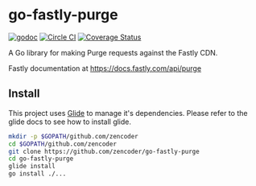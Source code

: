 # go-fastly-purge

[![godoc](https://godoc.org/github.com/zencoder/go-fastly-purge?status.svg)](http://godoc.org/github.com/zencoder/go-fastly-purge)
[![Circle CI](https://circleci.com/gh/zencoder/go-fastly-purge.svg?style=svg)](https://circleci.com/gh/zencoder/go-fastly-purge)
[![Coverage Status](https://coveralls.io/repos/zencoder/go-fastly-purge/badge.svg?branch=master)](https://coveralls.io/r/zencoder/go-fastly-purge?branch=master)

A Go library for making Purge requests against the Fastly CDN.

Fastly documentation at https://docs.fastly.com/api/purge

Install
-------

This project uses [Glide](https://github.com/Masterminds/glide) to manage it's dependencies. Please refer to the glide docs to see how to install glide.

```bash
mkdir -p $GOPATH/github.com/zencoder
cd $GOPATH/github.com/zencoder
git clone https://github.com/zencoder/go-fastly-purge
cd go-fastly-purge
glide install
go install ./...
```

